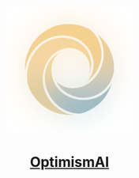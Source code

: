 <p align="center">
  <a href="https://chat.optimismai.app">
    <img src="client/public/assets/logo.svg" height="256">
  </a>
  <h1 align="center">
    <a href="https://chat.optimismai.app">OptimismAI</a>
  </h1>
</p>
